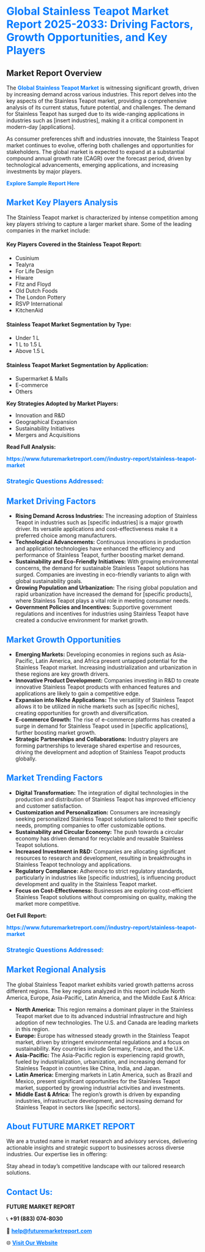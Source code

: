 <h1 style="color: #007BFF;">Global Stainless Teapot Market Report 2025-2033: Driving Factors, Growth Opportunities, and Key Players</h1>

<section id="overview">
<h2>Market Report Overview</h2>
<p>The <a href="https://www.futuremarketreport.com//industry-report/stainless-teapot-market" style="color: #007BFF; text-decoration: none;"><strong>Global Stainless Teapot Market</strong></a> is witnessing significant growth, driven by increasing demand across various industries. This report delves into the key aspects of the Stainless Teapot market, providing a comprehensive analysis of its current status, future potential, and challenges. The demand for Stainless Teapot has surged due to its wide-ranging applications in industries such as [insert industries], making it a critical component in modern-day [applications].</p>
<p>As consumer preferences shift and industries innovate, the Stainless Teapot market continues to evolve, offering both challenges and opportunities for stakeholders. The global market is expected to expand at a substantial compound annual growth rate (CAGR) over the forecast period, driven by technological advancements, emerging applications, and increasing investments by major players.</p>
</section>

<section id="overview">
<p><a href="https://www.futuremarketreport.com//request-sample/reportId=48372" style="color: #007BFF; text-decoration: none;"><strong>Explore Sample Report Here</strong></a></p>
</section>

<section id="key-players">
<h2 style="color: #007BFF;">Market Key Players Analysis</h2>
<p>The Stainless Teapot market is characterized by intense competition among key players striving to capture a larger market share. Some of the leading companies in the market include:</p>
<h4>Key Players Covered in the Stainless Teapot Report:</h4>
<ul><li>Cusinium</li><li>Tealyra</li><li>For Life Design</li><li>Hiware</li><li>Fitz and Floyd</li><li>Old Dutch Foods</li><li>The London Pottery</li><li>RSVP International</li><li>KitchenAid</li></ul>
<h4>Stainless Teapot Market Segmentation by Type:</h4>
<ul><li>Under 1 L</li><li>1 L to 1.5 L</li><li>Above 1.5 L</li></ul>

<h4>Stainless Teapot Market Segmentation by Application:</h4>
<ul><li>Supermarket &amp; Malls</li><li>E-commerce</li><li>Others</li></ul>
<p><strong>Key Strategies Adopted by Market Players:</strong></p>
<ul>
<li>Innovation and R&D</li>
<li>Geographical Expansion</li>
<li>Sustainability Initiatives</li>
<li>Mergers and Acquisitions</li>
</ul>
</section>

<section>
<p><strong>Read Full Analysis: </strong></p><a href="https://www.futuremarketreport.com//industry-report/stainless-teapot-market" style="color: #007BFF; text-decoration: none;"><strong>https://www.futuremarketreport.com//industry-report/stainless-teapot-market</strong></a>
<h3 style="color: #007BFF;">Strategic Questions Addressed:</h3>
</section>

<section id="driving-factors">
<h2 style="color: #007BFF;">Market Driving Factors</h2>
<ul>
<li><strong>Rising Demand Across Industries:</strong> The increasing adoption of Stainless Teapot in industries such as [specific industries] is a major growth driver. Its versatile applications and cost-effectiveness make it a preferred choice among manufacturers.</li>
<li><strong>Technological Advancements:</strong> Continuous innovations in production and application technologies have enhanced the efficiency and performance of Stainless Teapot, further boosting market demand.</li>
<li><strong>Sustainability and Eco-Friendly Initiatives:</strong> With growing environmental concerns, the demand for sustainable Stainless Teapot solutions has surged. Companies are investing in eco-friendly variants to align with global sustainability goals.</li>
<li><strong>Growing Population and Urbanization:</strong> The rising global population and rapid urbanization have increased the demand for [specific products], where Stainless Teapot plays a vital role in meeting consumer needs.</li>
<li><strong>Government Policies and Incentives:</strong> Supportive government regulations and incentives for industries using Stainless Teapot have created a conducive environment for market growth.</li>
</ul>
</section>

<section id="growth-opportunities">
<h2 style="color: #007BFF;">Market Growth Opportunities</h2>
<ul>
<li><strong>Emerging Markets:</strong> Developing economies in regions such as Asia-Pacific, Latin America, and Africa present untapped potential for the Stainless Teapot market. Increasing industrialization and urbanization in these regions are key growth drivers.</li>
<li><strong>Innovative Product Development:</strong> Companies investing in R&D to create innovative Stainless Teapot products with enhanced features and applications are likely to gain a competitive edge.</li>
<li><strong>Expansion into Niche Applications:</strong> The versatility of Stainless Teapot allows it to be utilized in niche markets such as [specific niches], creating opportunities for growth and diversification.</li>
<li><strong>E-commerce Growth:</strong> The rise of e-commerce platforms has created a surge in demand for Stainless Teapot used in [specific applications], further boosting market growth.</li>
<li><strong>Strategic Partnerships and Collaborations:</strong> Industry players are forming partnerships to leverage shared expertise and resources, driving the development and adoption of Stainless Teapot products globally.</li>
</ul>
</section>

<section id="trending-factors">
<h2 style="color: #007BFF;">Market Trending Factors</h2>
<ul>
<li><strong>Digital Transformation:</strong> The integration of digital technologies in the production and distribution of Stainless Teapot has improved efficiency and customer satisfaction.</li>
<li><strong>Customization and Personalization:</strong> Consumers are increasingly seeking personalized Stainless Teapot solutions tailored to their specific needs, prompting companies to offer customizable options.</li>
<li><strong>Sustainability and Circular Economy:</strong> The push towards a circular economy has driven demand for recyclable and reusable Stainless Teapot solutions.</li>
<li><strong>Increased Investment in R&D:</strong> Companies are allocating significant resources to research and development, resulting in breakthroughs in Stainless Teapot technology and applications.</li>
<li><strong>Regulatory Compliance:</strong> Adherence to strict regulatory standards, particularly in industries like [specific industries], is influencing product development and quality in the Stainless Teapot market.</li>
<li><strong>Focus on Cost-Effectiveness:</strong> Businesses are exploring cost-efficient Stainless Teapot solutions without compromising on quality, making the market more competitive.</li>
</ul>
</section>

<section>
<p><strong>Get Full Report: </strong></p><a href="https://www.futuremarketreport.com//industry-report/stainless-teapot-market" style="color: #007BFF; text-decoration: none;"><strong>https://www.futuremarketreport.com//industry-report/stainless-teapot-market</strong></a>
<h3 style="color: #007BFF;">Strategic Questions Addressed:</h3>
</section>


<section id="regional-analysis">
<h2 style="color: #007BFF;">Market Regional Analysis</h2>
<p>The global Stainless Teapot market exhibits varied growth patterns across different regions. The key regions analyzed in this report include North America, Europe, Asia-Pacific, Latin America, and the Middle East & Africa:</p>
<ul>
<li><strong>North America:</strong> This region remains a dominant player in the Stainless Teapot market due to its advanced industrial infrastructure and high adoption of new technologies. The U.S. and Canada are leading markets in this region.</li>
<li><strong>Europe:</strong> Europe has witnessed steady growth in the Stainless Teapot market, driven by stringent environmental regulations and a focus on sustainability. Key countries include Germany, France, and the U.K.</li>
<li><strong>Asia-Pacific:</strong> The Asia-Pacific region is experiencing rapid growth, fueled by industrialization, urbanization, and increasing demand for Stainless Teapot in countries like China, India, and Japan.</li>
<li><strong>Latin America:</strong> Emerging markets in Latin America, such as Brazil and Mexico, present significant opportunities for the Stainless Teapot market, supported by growing industrial activities and investments.</li>
<li><strong>Middle East & Africa:</strong> The region’s growth is driven by expanding industries, infrastructure development, and increasing demand for Stainless Teapot in sectors like [specific sectors].</li>
</ul>
</section>

<footer>
<h2 style="color: #007BFF;">About FUTURE MARKET REPORT</h2>
<p>We are a trusted name in market research and advisory services, delivering actionable insights and strategic support to businesses across diverse industries. Our expertise lies in offering:</p>

<p>Stay ahead in today’s competitive landscape with our tailored research solutions.</p>

<h2 style="color: #007BFF;">Contact Us:</h2>
<p><strong>FUTURE MARKET REPORT</strong></p>
<p>📞 <strong>+91 (883) 074-8030</strong></p>
<p>📧 <strong><a href="mailto:help@futuremarketreport.com" style="color: #007BFF;">help@futuremarketreport.com</a></strong></p>
<p>🌐 <strong><a href="https://www.futuremarketreport.com/" style="color: #007BFF;">Visit Our Website</a></strong></p>
</footer>
